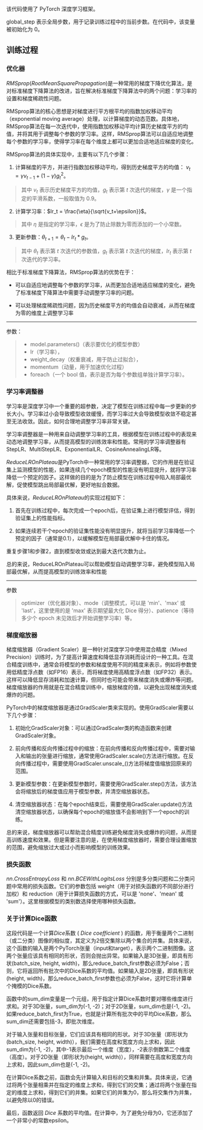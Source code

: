 该代码使用了 PyTorch 深度学习框架。

global_step 表示全局步数，用于记录训练过程中的当前步数。在代码中，该变量被初始化为 0。

## 训练过程
### 优化器
$RMSprop(Root Mean Square Propagation)$是一种常用的梯度下降优化算法，是对标准梯度下降算法的改进，旨在解决标准梯度下降算法中的两个问题：学习率的设置和梯度稀疏性问题。

RMSprop算法的核心思想是对梯度进行平方根平均的指数加权移动平均（exponential moving average）处理，以计算梯度的动态范数。具体地，RMSprop算法在每一次迭代中，使用指数加权移动平均计算历史梯度平方的均值，并将其用于调整每个参数的学习率。这样，RMSprop算法可以自适应地调整每个参数的学习率，使得学习率在每个维度上都可以更加合适地适应梯度的变化。

RMSprop算法的具体实现中，主要有以下几个步骤：

1. 计算梯度的平方，并进行指数加权移动平均，得到历史梯度平方的均值： $v_t = \gamma v_{t-1} + (1-\gamma)g_t^2$。
>其中 $v_t$ 表示历史梯度平方的均值，$g_t$ 表示第 $t$ 次迭代的梯度，$\gamma$ 是一个指定的平滑系数，一般取值为 0.9。

2. 计算学习率：$lr_t = \frac{\eta}{\sqrt{v_t+\epsilon}}$。
>其中 $\eta$ 是指定的学习率，$\epsilon$ 是为了防止除数为零而添加的一个小常数。

3. 更新参数：$\theta_{t+1} = \theta_t - lr_t * g_t$。
>其中 $\theta_t$ 表示第 $t$ 次迭代的参数值，$g_t$ 表示第 $t$ 次迭代的梯度，$lr_t$ 表示第 $t$ 次迭代的学习率。

相比于标准梯度下降算法，RMSprop算法的优势在于：

- 可以自适应地调整每个参数的学习率，从而更加合适地适应梯度的变化，避免了标准梯度下降算法中需要手动调整学习率的问题。

- 可以处理梯度稀疏性问题，因为历史梯度平方的均值会自动衰减，从而在梯度为零的维度上调整学习率
---
参数：
>- model.parameters()（表示要优化的模型参数）
>- lr（学习率），
>- weight_decay（权重衰减，用于防止过拟合），
>- momentum（动量，用于加速优化过程）
>- foreach（一个 bool 值，表示是否为每个参数组单独计算学习率）。


### 学习率调整器
学习率是深度学习中一个重要的超参数，决定了模型在训练过程中每一步更新的步长大小。学习率过小会导致模型收敛缓慢，而学习率过大会导致模型收敛不稳定甚至无法收敛。因此，如何合理地调整学习率非常关键。

学习率调整器是一种用来自动调整学习率的工具，根据模型在训练过程中的表现来动态地调整学习率，从而提高模型的训练效率和性能。常用的学习率调整器有StepLR、MultiStepLR、ExponentialLR、CosineAnnealingLR等。

$ReduceLROnPlateau$是PyTorch中一种常用的学习率调整器，它的作用是在验证集上监测模型的性能，如果连续几个epoch模型的性能没有明显提升，就将学习率降低一个预定的因子。这样做的目的是为了防止模型在训练过程中陷入局部最优解，促使模型跳出局部最优解，更好地拟合数据。

具体来说，$ReduceLROnPlateau$的实现过程如下：

1. 首先在训练过程中，每次完成一个epoch后，在验证集上进行模型评估，得到验证集上的性能指标。

2. 如果连续若干个epoch的验证集性能没有明显提升，就将当前学习率降低一个预定的因子（通常是0.1），以缓解模型在局部最优解中卡住的情况。

重复步骤1和步骤2，直到模型收敛或达到最大迭代次数为止。

总的来说，ReduceLROnPlateau可以帮助模型自动调整学习率，避免模型陷入局部最优解，从而提高模型的训练效率和性能

---
参数
>optimizer（优化器对象）、mode（调整模式，可以是 'min'、'max' 或 'last'，这里使用的是 'max' 表示期望最大化 Dice 得分）、patience（等待多少个 epoch 未见效后才开始调整学习率）等。

### 梯度缩放器
梯度缩放器（Gradient Scaler）是一种针对深度学习中使用混合精度（Mixed Precision）训练时，为了提高计算速度和降低显存消耗而设计的一种工具。在混合精度训练中，通常会将模型的参数和梯度使用不同的精度来表示，例如将参数使用低精度浮点数（如FP16）表示，而将梯度使用高精度浮点数（如FP32）表示。这样可以降低显存消耗和加速计算，但同时也可能会带来梯度消失或爆炸等问题。梯度缩放器的作用就是在混合精度训练中，缩放梯度的值，以避免出现梯度消失或爆炸的问题。

PyTorch中的梯度缩放器是通过GradScaler类来实现的。使用GradScaler需要以下几个步骤：

1. 初始化GradScaler对象：可以通过GradScaler类的构造函数来创建GradScaler对象。

2. 前向传播和反向传播过程中的缩放：在前向传播和反向传播过程中，需要对输入和输出的张量进行缩放，通常使用GradScaler.scale()方法进行缩放。在反向传播过程中，需要使用GradScaler.unscale_()方法将梯度值缩放回原来的范围。

3. 更新模型参数：在更新模型参数时，需要使用GradScaler.step()方法，该方法会将缩放后的梯度值应用于模型参数，并清空缩放器状态。

4. 清空缩放器状态：在每个epoch结束后，需要使用GradScaler.update()方法清空缩放器状态，以确保每个epoch的缩放值不会影响到下一个epoch的训练。

总的来说，梯度缩放器可以帮助混合精度训练避免梯度消失或爆炸的问题，从而提高训练速度和效果。但是需要注意的是，在使用梯度缩放器时，需要合理设置缩放的范围，避免缩放过大或过小而影响模型的训练效果。

### 损失函数
$nn.CrossEntropyLoss$ 和 $nn.BCEWithLogitsLoss$ 分别是多分类问题和二分类问题中常用的损失函数。它们的参数包括 weight（用于对损失函数的不同部分进行加权）和 reduction（用于计算损失函数的方式，可以是 'none'、'mean' 或 'sum'）。这里根据模型的类别数选择使用哪种损失函数。


### 关于计算Dice函数
这段代码是一个计算$Dice$系数 (  _Dice coefficient_ ) 的函数，用于衡量两个二进制（或二分类）图像的相似度，其定义为2倍交集除以两个集合的并集。具体来说，这个函数的输入是两个PyTorch张量（input和target），表示两个二进制图像。这两个张量应该具有相同的形状，否则会抛出异常。如果输入是3D张量，即具有形状(batch_size, height, width)，那么reduce_batch_first参数必须为False；否则，它将返回所有批次中的Dice系数的平均值。如果输入是2D张量，即具有形状(height, width)，那么reduce_batch_first参数也必须为False，这时它将计算单个掩模的Dice系数。

函数中的sum_dim变量是一个元组，用于指定计算Dice系数时要对哪些维度进行求和。对于3D张量，sum_dim为(-1, -2)；对于2D张量，sum_dim也是(-1, -2)。如果reduce_batch_first为True，也就是计算所有批次中的平均Dice系数，那么sum_dim还需要包括-3，即批次维度。

对于输入张量和目标张量，它们应该具有相同的形状。对于3D张量（即形状为(batch_size, height, width)），我们需要在高度和宽度方向上求和，因此sum_dim为(-1, -2)，其中-1表示最后一个维度（宽度），-2表示倒数第二个维度（高度）。对于2D张量（即形状为(height, width)），同样需要在高度和宽度方向上求和，因此sum_dim也是(-1, -2)。

在计算Dice系数之前，函数会先计算输入和目标的交集和并集。具体来说，它通过将两个张量相乘并在指定的维度上求和，得到它们的交集；通过将两个张量在指定的维度上求和，得到它们的并集。如果它们的并集为0，那么将交集作为并集，以避免除以0的错误。

最后，函数返回 _Dice_ 系数的平均值。在计算中，为了避免分母为0，它还添加了一个非常小的常数epsilon。